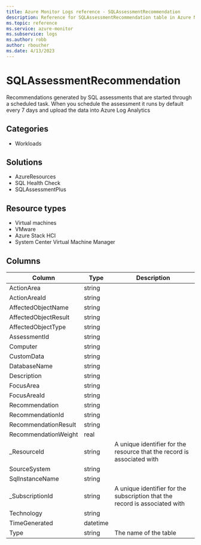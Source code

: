 ```yaml
---
title: Azure Monitor Logs reference - SQLAssessmentRecommendation
description: Reference for SQLAssessmentRecommendation table in Azure Monitor Logs.
ms.topic: reference
ms.service: azure-monitor
ms.subservice: logs
ms.author: robb
author: rboucher
ms.date: 4/13/2023
---
```


# SQLAssessmentRecommendation

 Recommendations generated by SQL assessments that are started through a scheduled task. When you schedule the assessment it runs by default every 7 days and upload the data into Azure Log Analytics

## Categories

- Workloads
## Solutions

- AzureResources
- SQL Health Check
- SQLAssessmentPlus
## Resource types

- Virtual machines
- VMware
- Azure Stack HCI
- System Center Virtual Machine Manager




## Columns

| Column | Type | Description |
| --- | --- | --- |
| ActionArea | string |  |
| ActionAreaId | string |  |
| AffectedObjectName | string |  |
| AffectedObjectResult | string |  |
| AffectedObjectType | string |  |
| AssessmentId | string |  |
| Computer | string |  |
| CustomData | string |  |
| DatabaseName | string |  |
| Description | string |  |
| FocusArea | string |  |
| FocusAreaId | string |  |
| Recommendation | string |  |
| RecommendationId | string |  |
| RecommendationResult | string |  |
| RecommendationWeight | real |  |
| _ResourceId | string | A unique identifier for the resource that the record is associated with |
| SourceSystem | string |  |
| SqlInstanceName | string |  |
| _SubscriptionId | string | A unique identifier for the subscription that the record is associated with |
| Technology | string |  |
| TimeGenerated | datetime |  |
| Type | string | The name of the table |
